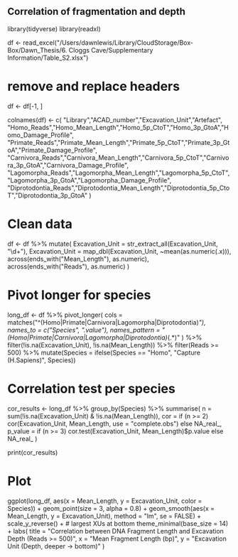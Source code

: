 ## Correlation of fragmentation and depth

  library(tidyverse)
library(readxl)

df <- read_excel("/Users/dawnlewis/Library/CloudStorage/Box-Box/Dawn_Thesis/6. Cloggs Cave/Supplementary Information/Table_S2.xlsx")

# remove and replace headers
df <- df[-1, ]

colnames(df) <- c(
  "Library","ACAD_number","Excavation_Unit","Artefact",
  "Homo_Reads","Homo_Mean_Length","Homo_5p_CtoT","Homo_3p_GtoA","Homo_Damage_Profile",
  "Primate_Reads","Primate_Mean_Length","Primate_5p_CtoT","Primate_3p_GtoA","Primate_Damage_Profile",
  "Carnivora_Reads","Carnivora_Mean_Length","Carnivora_5p_CtoT","Carnivora_3p_GtoA","Carnivora_Damage_Profile",
  "Lagomorpha_Reads","Lagomorpha_Mean_Length","Lagomorpha_5p_CtoT","Lagomorpha_3p_GtoA","Lagomorpha_Damage_Profile",
  "Diprotodontia_Reads","Diprotodontia_Mean_Length","Diprotodontia_5p_CtoT","Diprotodontia_3p_GtoA"
)

# Clean data
df <- df %>%
  mutate(
    Excavation_Unit = str_extract_all(Excavation_Unit, "\\d+"),
    Excavation_Unit = map_dbl(Excavation_Unit, ~mean(as.numeric(.x))),
    across(ends_with("Mean_Length"), as.numeric),
    across(ends_with("Reads"), as.numeric)
  )

# Pivot longer for species
long_df <- df %>%
  pivot_longer(
    cols = matches("^(Homo|Primate|Carnivora|Lagomorpha|Diprotodontia)_"),
    names_to = c("Species", ".value"),
    names_pattern = "(Homo|Primate|Carnivora|Lagomorpha|Diprotodontia)_(.*)"
  ) %>%
  filter(!is.na(Excavation_Unit), !is.na(Mean_Length)) %>%
  filter(Reads >= 500) %>%
  mutate(Species = ifelse(Species == "Homo", "Capture (H.Sapiens)", Species))

# Correlation test per species
cor_results <- long_df %>%
  group_by(Species) %>%
  summarise(
    n = sum(!is.na(Excavation_Unit) & !is.na(Mean_Length)),
    cor = if (n >= 2) cor(Excavation_Unit, Mean_Length, use = "complete.obs") else NA_real_,
    p_value = if (n >= 3) cor.test(Excavation_Unit, Mean_Length)$p.value else NA_real_
  )

print(cor_results)

# Plot
ggplot(long_df, aes(x = Mean_Length, y = Excavation_Unit, color = Species)) +
  geom_point(size = 3, alpha = 0.8) +
  geom_smooth(aes(x = Mean_Length, y = Excavation_Unit), method = "lm", se = FALSE) +
  scale_y_reverse() +   # largest XUs at bottom
  theme_minimal(base_size = 14) +
  labs(
    title = "Correlation between DNA Fragment Length and Excavation Depth (Reads >= 500)",
    x = "Mean Fragment Length (bp)",
    y = "Excavation Unit (Depth, deeper → bottom)"
  )




